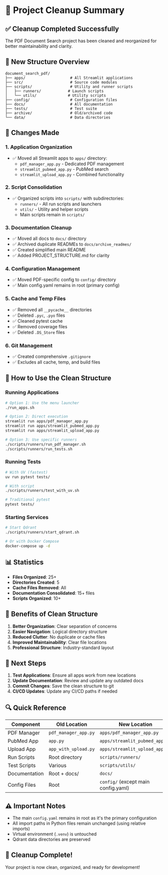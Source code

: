 # 🧹 Project Cleanup Summary

## ✅ Cleanup Completed Successfully

The PDF Document Search project has been cleaned and reorganized for better maintainability and clarity.

## 📁 New Structure Overview

```
document_search_pdf/
├── apps/                    # All Streamlit applications
├── src/                     # Source code modules
├── scripts/                 # Utility and runner scripts
│   ├── runners/            # Launch scripts
│   └── utils/              # Utility scripts
├── config/                  # Configuration files
├── docs/                    # All documentation
├── tests/                   # Test suite
├── archive/                 # Old/archived code
└── data/                    # Data directories
```

## 🔄 Changes Made

### 1. **Application Organization**
- ✅ Moved all Streamlit apps to `apps/` directory:
  - `pdf_manager_app.py` - Dedicated PDF management
  - `streamlit_pubmed_app.py` - PubMed search
  - `streamlit_upload_app.py` - Combined functionality

### 2. **Script Consolidation**
- ✅ Organized scripts into `scripts/` with subdirectories:
  - `runners/` - All run scripts and launchers
  - `utils/` - Utility and helper scripts
  - Main scripts remain in `scripts/`

### 3. **Documentation Cleanup**
- ✅ Moved all docs to `docs/` directory
- ✅ Archived duplicate READMEs to `docs/archive_readmes/`
- ✅ Created simplified main README
- ✅ Added PROJECT_STRUCTURE.md for clarity

### 4. **Configuration Management**
- ✅ Moved PDF-specific config to `config/` directory
- ✅ Main config.yaml remains in root (primary config)

### 5. **Cache and Temp Files**
- ✅ Removed all `__pycache__` directories
- ✅ Deleted `.pyc`, `.pyo` files
- ✅ Cleaned pytest cache
- ✅ Removed coverage files
- ✅ Deleted `.DS_Store` files

### 6. **Git Management**
- ✅ Created comprehensive `.gitignore`
- ✅ Excludes all cache, temp, and build files

## 🚀 How to Use the Clean Structure

### Running Applications

```bash
# Option 1: Use the menu launcher
./run_apps.sh

# Option 2: Direct execution
streamlit run apps/pdf_manager_app.py
streamlit run apps/streamlit_pubmed_app.py
streamlit run apps/streamlit_upload_app.py

# Option 3: Use specific runners
./scripts/runners/run_pdf_manager.sh
./scripts/runners/run_tests.sh
```

### Running Tests

```bash
# With UV (fastest)
uv run pytest tests/

# With script
./scripts/runners/test_with_uv.sh

# Traditional pytest
pytest tests/
```

### Starting Services

```bash
# Start Qdrant
./scripts/runners/start_qdrant.sh

# Or with Docker Compose
docker-compose up -d
```

## 📊 Statistics

- **Files Organized**: 25+
- **Directories Created**: 5
- **Cache Files Removed**: All
- **Documentation Consolidated**: 15+ files
- **Scripts Organized**: 10+

## 🎯 Benefits of Clean Structure

1. **Better Organization**: Clear separation of concerns
2. **Easier Navigation**: Logical directory structure
3. **Reduced Clutter**: No duplicate or cache files
4. **Improved Maintainability**: Clear file locations
5. **Professional Structure**: Industry-standard layout

## 📝 Next Steps

1. **Test Applications**: Ensure all apps work from new locations
2. **Update Documentation**: Review and update any outdated docs
3. **Commit Changes**: Save the clean structure to git
4. **CI/CD Updates**: Update any CI/CD paths if needed

## 🔍 Quick Reference

| Component | Old Location | New Location |
|-----------|-------------|--------------|
| PDF Manager | `pdf_manager_app.py` | `apps/pdf_manager_app.py` |
| PubMed App | `app.py` | `apps/streamlit_pubmed_app.py` |
| Upload App | `app_with_upload.py` | `apps/streamlit_upload_app.py` |
| Run Scripts | Root directory | `scripts/runners/` |
| Test Scripts | Various | `scripts/utils/` |
| Documentation | Root + docs/ | `docs/` |
| Config Files | Root | `config/` (except main config.yaml) |

## ⚠️ Important Notes

- The main `config.yaml` remains in root as it's the primary configuration
- All import paths in Python files remain unchanged (using relative imports)
- Virtual environment (`.venv`) is untouched
- Qdrant data directories are preserved

## 🎉 Cleanup Complete!

Your project is now clean, organized, and ready for development!